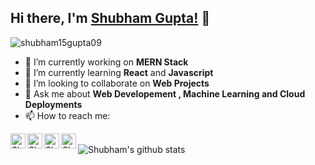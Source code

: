 ## Hi there, I'm [Shubham Gupta!](https://shubhamspeeks.me) 👋

<p align="left"> <img src="https://komarev.com/ghpvc/?username=shubham15gupta09&label=Views&color=blue&style=plastic" alt="shubham15gupta09" /> </p>

- 🔭 I’m currently working on <b>MERN Stack</b> 
- 🌱 I’m currently learning <b>React</b> and <b>Javascript</b>
- 👯 I’m looking to collaborate on <b>Web Projects</b>
- 💬 Ask me about <b>Web Developement , Machine Learning and Cloud Deployments</b>
- 📫 How to reach me:
<a href="https://twitter.com/shubham15gupta0">
  <img align="left" alt="Shubham's Twitter" width="24px" src="https://cdn.jsdelivr.net/npm/simple-icons@v3/icons/twitter.svg" />
</a>
<a href="https://linkedin.com/in/shubham15gupta09">
  <img align="left" alt="Shubham's Linkdein" width="24px" src="https://cdn.jsdelivr.net/npm/simple-icons@v3/icons/linkedin.svg" />
</a>
<a href="https://github.com/shubham15gupta09">
  <img align="left" alt="Shubham's Github" width="24px" src="https://cdn.jsdelivr.net/npm/simple-icons@v3/icons/github.svg" />
</a>
<a href="mailto:shubham15gupta09@gmail.com">
  <img align="left" alt="Shubham's Gmail" width="24px" src="https://cdn.jsdelivr.net/npm/simple-icons@v3/icons/gmail.svg" />
</a>

<br/>

<a href="https://github.com/shubham15gupta09">
 <img align="left" src="https://github-readme-stats.vercel.app/api?username=shubham15gupta09&show_icons=true&theme=light&line_height=22" alt="Shubham's github stats"/>
</a>
